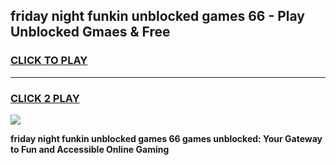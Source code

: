 
## friday night funkin unblocked games 66 - Play Unblocked Gmaes & Free
<h3>
<a href="https://premium.freeplayer.one?title=friday_night_funkin_unblocked_games_66&ref=19F">CLICK TO PLAY</a></h3>
<hr>

<h3>
<a href="https://premium.freeplayer.one?title=friday_night_funkin_unblocked_games_66&ref=19F">CLICK 2 PLAY</a>
  
</h3>

<a href="https://premium.freeplayer.one?title=friday_night_funkin_unblocked_games_66&ref=19F/"><img src="https://clearcache.store/games.png"></a>


**friday night funkin unblocked games 66 games unblocked: Your Gateway to Fun and Accessible Online Gaming**
